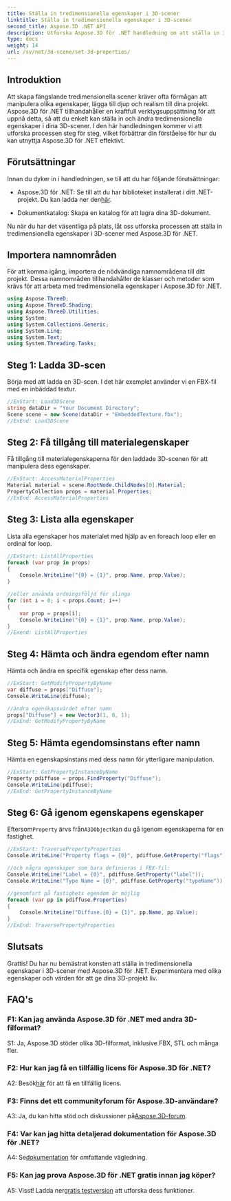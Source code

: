 ```yaml
---
title: Ställa in tredimensionella egenskaper i 3D-scener
linktitle: Ställa in tredimensionella egenskaper i 3D-scener
second_title: Aspose.3D .NET API
description: Utforska Aspose.3D för .NET handledning om att ställa in 3D-egenskaper. Lär dig steg för steg med kodexempel. Öka dina färdigheter i manipulation av 3D-scener.
type: docs
weight: 14
url: /sv/net/3d-scene/set-3d-properties/
---
```

## Introduktion

Att skapa fängslande tredimensionella scener kräver ofta förmågan att manipulera olika egenskaper, lägga till djup och realism till dina projekt. Aspose.3D för .NET tillhandahåller en kraftfull verktygsuppsättning för att uppnå detta, så att du enkelt kan ställa in och ändra tredimensionella egenskaper i dina 3D-scener. I den här handledningen kommer vi att utforska processen steg för steg, vilket förbättrar din förståelse för hur du kan utnyttja Aspose.3D för .NET effektivt.

## Förutsättningar

Innan du dyker in i handledningen, se till att du har följande förutsättningar:

-  Aspose.3D för .NET: Se till att du har biblioteket installerat i ditt .NET-projekt. Du kan ladda ner den[här](https://releases.aspose.com/3d/net/).

- Dokumentkatalog: Skapa en katalog för att lagra dina 3D-dokument.

Nu när du har det väsentliga på plats, låt oss utforska processen att ställa in tredimensionella egenskaper i 3D-scener med Aspose.3D för .NET.

## Importera namnområden

För att komma igång, importera de nödvändiga namnområdena till ditt projekt. Dessa namnområden tillhandahåller de klasser och metoder som krävs för att arbeta med tredimensionella egenskaper i Aspose.3D för .NET.

```csharp
using Aspose.ThreeD;
using Aspose.ThreeD.Shading;
using Aspose.ThreeD.Utilities;
using System;
using System.Collections.Generic;
using System.Linq;
using System.Text;
using System.Threading.Tasks;
```

## Steg 1: Ladda 3D-scen

Börja med att ladda en 3D-scen. I det här exemplet använder vi en FBX-fil med en inbäddad textur.

```csharp
//ExStart: Load3DScene
string dataDir = "Your Document Directory";
Scene scene = new Scene(dataDir + "EmbeddedTexture.fbx");
//ExEnd: Load3DScene
```

## Steg 2: Få tillgång till materialegenskaper

Få tillgång till materialegenskaperna för den laddade 3D-scenen för att manipulera dess egenskaper.

```csharp
//ExStart: AccessMaterialProperties
Material material = scene.RootNode.ChildNodes[0].Material;
PropertyCollection props = material.Properties;
//ExEnd: AccessMaterialProperties
```

## Steg 3: Lista alla egenskaper

Lista alla egenskaper hos materialet med hjälp av en foreach loop eller en ordinal for loop.

```csharp
//ExStart: ListAllProperties
foreach (var prop in props)
{
    Console.WriteLine("{0} = {1}", prop.Name, prop.Value);
}

//eller använda ordningsföljd för slinga
for (int i = 0; i < props.Count; i++)
{
    var prop = props[i];
    Console.WriteLine("{0} = {1}", prop.Name, prop.Value);
}
//Exend: ListAllProperties
```

## Steg 4: Hämta och ändra egendom efter namn

Hämta och ändra en specifik egenskap efter dess namn.

```csharp
//ExStart: GetModifyPropertyByName
var diffuse = props["Diffuse"];
Console.WriteLine(diffuse);

//ändra egenskapsvärdet efter namn
props["Diffuse"] = new Vector3(1, 0, 1);
//ExEnd: GetModifyPropertyByName
```

## Steg 5: Hämta egendomsinstans efter namn

Hämta en egenskapsinstans med dess namn för ytterligare manipulation.

```csharp
//ExStart: GetPropertyInstanceByName
Property pdiffuse = props.FindProperty("Diffuse");
Console.WriteLine(pdiffuse);
//ExEnd: GetPropertyInstanceByName
```

## Steg 6: Gå igenom egenskapens egenskaper

 Eftersom`Property` ärvs från`A3DObject`kan du gå igenom egenskaperna för en fastighet.

```csharp
//ExStart: TraversePropertyProperties
Console.WriteLine("Property flags = {0}", pdiffuse.GetProperty("flags"));

//och några egenskaper som bara definieras i FBX-fil:
Console.WriteLine("Label = {0}", pdiffuse.GetProperty("label"));
Console.WriteLine("Type Name = {0}", pdiffuse.GetProperty("typeName"));

//genomfart på fastighets egendom är möjlig
foreach (var pp in pdiffuse.Properties)
{
    Console.WriteLine("Diffuse.{0} = {1}", pp.Name, pp.Value);
}
//ExEnd: TraversePropertyProperties
```

## Slutsats

Grattis! Du har nu bemästrat konsten att ställa in tredimensionella egenskaper i 3D-scener med Aspose.3D för .NET. Experimentera med olika egenskaper och värden för att ge dina 3D-projekt liv.

## FAQ's

### F1: Kan jag använda Aspose.3D för .NET med andra 3D-filformat?

S1: Ja, Aspose.3D stöder olika 3D-filformat, inklusive FBX, STL och många fler.

### F2: Hur kan jag få en tillfällig licens för Aspose.3D för .NET?

 A2: Besök[här](https://purchase.aspose.com/temporary-license/) för att få en tillfällig licens.

### F3: Finns det ett communityforum för Aspose.3D-användare?

 A3: Ja, du kan hitta stöd och diskussioner på[Aspose.3D-forum](https://forum.aspose.com/c/3d/18).

### F4: Var kan jag hitta detaljerad dokumentation för Aspose.3D för .NET?

 A4: Se[dokumentation](https://reference.aspose.com/3d/net/) för omfattande vägledning.

### F5: Kan jag prova Aspose.3D för .NET gratis innan jag köper?

 A5: Visst! Ladda ner[gratis testversion](https://releases.aspose.com/) att utforska dess funktioner.
